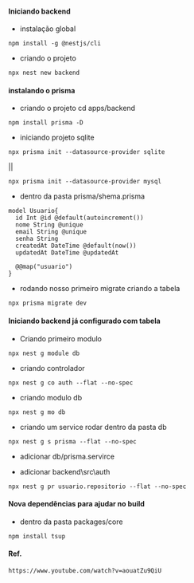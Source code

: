 
#### Iniciando backend
* instalação global
``` ok
npm install -g @nestjs/cli
```

* criando o projeto
``` ok
npx nest new backend
```

#### instalando o prisma

* criando o projeto cd apps/backend
```ok
npm install prisma -D
```

* iniciando projeto sqlite
```ok
npx prisma init --datasource-provider sqlite
```
|| <br>
```
npx prisma init --datasource-provider mysql
```
* dentro da pasta prisma/shema.prisma
``` ok
model Usuario{
  id Int @id @default(autoincrement())
  nome String @unique
  email String @unique
  senha String
  createdAt DateTime @default(now())
  updatedAt DateTime @updatedAt

  @@map("usuario")
}
```

* rodando nosso primeiro migrate criando a tabela
``` ok
npx prisma migrate dev
```

#### Iniciando backend já configurado com tabela

* Criando primeiro modulo
```
npx nest g module db
```

* criando controlador
```
npx nest g co auth --flat --no-spec
```

* criando modulo db
```
npx nest g mo db
```

* criando um service rodar dentro da pasta db
```
npx nest g s prisma --flat --no-spec
```

* adicionar db/prisma.servirce

* adicionar backend\src\auth
```
npx nest g pr usuario.repositorio --flat --no-spec
```

#### Nova dependências para ajudar no build
* dentro da pasta packages/core
```
npm install tsup
```

#### Ref.
```
https://www.youtube.com/watch?v=aouatZu9QiU
```